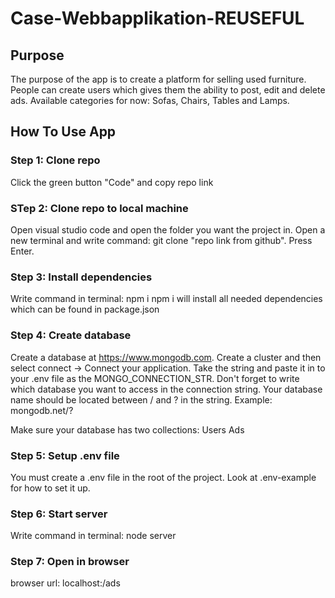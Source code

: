 # Case-Webbapplikation-REUSEFUL

## Purpose
The purpose of the app is to create a platform for selling used furniture. People can create users which gives them the ability to post, edit and delete ads. Available categories for now: Sofas, Chairs, Tables and Lamps.

## How To Use App

### Step 1: Clone repo
Click the green button "Code" and copy repo link

### STep 2: Clone repo to local machine
Open visual studio code and open the folder you want the project in. Open a new terminal and write command: git clone "repo link from github". Press Enter.

### Step 3: Install dependencies
Write command in terminal: npm i
npm i will install all needed dependencies which can be found in package.json

### Step 4: Create database
Create a database at https://www.mongodb.com. Create a cluster and then select connect -> Connect your application. Take the string and paste it in to your .env file as the MONGO_CONNECTION_STR. Don't forget to write which database you want to access in the connection string. Your database name should be located between / and ? in the string. Example: mongodb.net/<yourDataBaseName>?

Make sure your database has two collections: Users Ads

### Step 5: Setup .env file
You must create a .env file in the root of the project. Look at .env-example for how to set it up.

### Step 6: Start server
Write command in terminal: node server

### Step 7: Open in browser
browser url: localhost:<chosen portnumber>/ads
